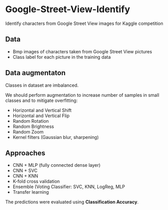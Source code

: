 # Google-Street-View-Identify
Identify characters from Google Street View images for Kaggle competition

## Data
- Bmp images of characters taken from Google Street View pictures
- Class label for each picture in the training data

## Data augmentaton
Classes in dataset are imbalanced.

We should perform augmentation to increase number of samples in small classes and to mitigate overfitting:
- Horizontal and Vertical Shift
- Horizontal and Vertical Flip
- Random Rotation
- Random Brightness
- Random Zoom
- Kernel filters (Gaussian blur, sharpening)

## Approaches
- CNN + MLP (fully connected dense layer)
- CNN + SVC
- CNN + KNN
- K-fold cross validation
- Ensemble (Voting Classifier: SVC, KNN, LogReg, MLP
- Transfer learning

The predictions were evaluated using **Classification Accuracy**.
